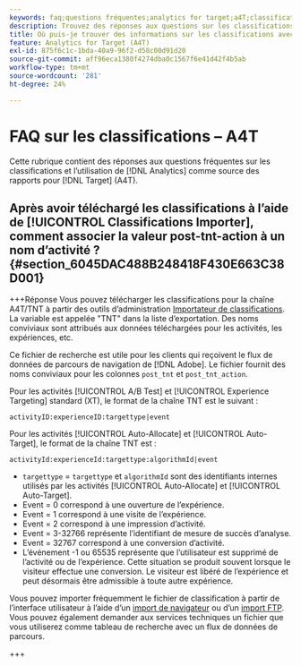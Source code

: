 ```yaml
---
keywords: faq;questions fréquentes;analytics for target;a4T;classifications;classification;importateur de classifications;post-tnt-action;codes d’événement
description: Trouvez des réponses aux questions sur les classifications et l’utilisation de [!UICONTROL Analytics for Target] (A4T).
title: Où puis-je trouver des informations sur les classifications avec A4T ?
feature: Analytics for Target (A4T)
exl-id: 875f6c1c-1bda-40a9-96f2-d58c00d91d20
source-git-commit: aff96eca1380f4274dba0c1567f6e41d42f4b5ab
workflow-type: tm+mt
source-wordcount: '281'
ht-degree: 24%

---
```


# FAQ sur les classifications – A4T

Cette rubrique contient des réponses aux questions fréquentes sur les classifications et l’utilisation de [!DNL Analytics] comme source des rapports pour [!DNL Target] (A4T).

## Après avoir téléchargé les classifications à l’aide de [!UICONTROL Classifications Importer], comment associer la valeur post-tnt-action à un nom d’activité ? {#section_6045DAC488B248418F430E663C38D001}

+++Réponse
Vous pouvez télécharger les classifications pour la chaîne A4T/TNT à partir des outils d’administration [Importateur de classifications](https://experienceleague.adobe.com/docs/analytics/components/classifications/classifications-importer/c-working-with-saint.html?lang=fr). La variable est appelée &quot;TNT&quot; dans la liste d’exportation. Des noms conviviaux sont attribués aux données téléchargées pour les activités, les expériences, etc.

Ce fichier de recherche est utile pour les clients qui reçoivent le flux de données de parcours de navigation de [!DNL Adobe]. Le fichier fournit des noms conviviaux pour les colonnes `post_tnt` et `post_tnt_action`.

Pour les activités [!UICONTROL A/B Test] et [!UICONTROL Experience Targeting] standard (XT), le format de la chaîne TNT est le suivant :

```
activityID:experienceID:targettype|event
```

Pour les activités [!UICONTROL Auto-Allocate] et [!UICONTROL Auto-Target], le format de la chaîne TNT est :

```
activityId:experienceId:targettype:algorithmId|event
```

* `targettype` = `targettype` et `algorithmId` sont des identifiants internes utilisés par les activités [!UICONTROL Auto-Allocate] et [!UICONTROL Auto-Target].
* Event = 0 correspond à une ouverture de l’expérience.
* Event = 1 correspond à une visite de l’expérience.
* Event = 2 correspond à une impression d’activité.
* Event = 3-32766 représente l’identifiant de mesure de succès d’analyse.
* Event = 32767 correspond à une conversion d’activité.
* L’événement -1 ou 65535 représente que l’utilisateur est supprimé de l’activité ou de l’expérience. Cette situation se produit souvent lorsque le visiteur effectue une conversion. Le visiteur est libéré de l’expérience et peut désormais être admissible à toute autre expérience.

Vous pouvez importer fréquemment le fichier de classification à partir de l’interface utilisateur à l’aide d’un [import de navigateur](https://experienceleague.adobe.com/docs/analytics/components/classifications/classifications-importer/browser-import.html?lang=fr) ou d’un [import FTP](https://experienceleague.adobe.com/docs/analytics/components/classifications/classifications-importer/import-file.html?lang=fr). Vous pouvez également demander aux services techniques un fichier que vous utiliserez comme tableau de recherche avec un flux de données de parcours.

+++
